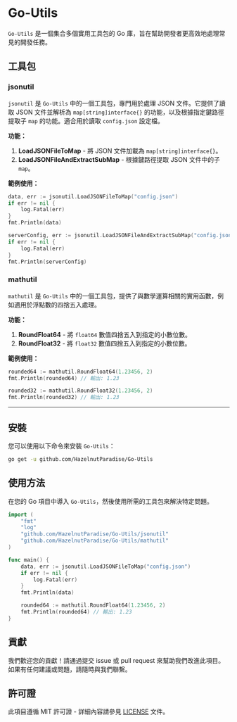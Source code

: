 
# Go-Utils

`Go-Utils` 是一個集合多個實用工具包的 Go 庫，旨在幫助開發者更高效地處理常見的開發任務。

## 工具包

### jsonutil

`jsonutil` 是 `Go-Utils` 中的一個工具包，專門用於處理 JSON 文件。它提供了讀取 JSON 文件並解析為 `map[string]interface{}` 的功能，以及根據指定鍵路徑提取子 `map` 的功能。適合用於讀取 `config.json` 設定檔。

**功能：**

1. **LoadJSONFileToMap** - 將 JSON 文件加載為 `map[string]interface{}`。
2. **LoadJSONFileAndExtractSubMap** - 根據鍵路徑提取 JSON 文件中的子 `map`。

**範例使用：**

```go
data, err := jsonutil.LoadJSONFileToMap("config.json")
if err != nil {
    log.Fatal(err)
}
fmt.Println(data)

serverConfig, err := jsonutil.LoadJSONFileAndExtractSubMap("config.json", "server")
if err != nil {
    log.Fatal(err)
}
fmt.Println(serverConfig)
```

### mathutil

`mathutil` 是 `Go-Utils` 中的一個工具包，提供了與數學運算相關的實用函數，例如適用於浮點數的四捨五入處理。

**功能：**

1. **RoundFloat64** - 將 `float64` 數值四捨五入到指定的小數位數。
2. **RoundFloat32** - 將 `float32` 數值四捨五入到指定的小數位數。

**範例使用：**

```go
rounded64 := mathutil.RoundFloat64(1.23456, 2)
fmt.Println(rounded64) // 輸出: 1.23

rounded32 := mathutil.RoundFloat32(1.23456, 2)
fmt.Println(rounded32) // 輸出: 1.23
```

---
## 安裝

您可以使用以下命令來安裝 `Go-Utils`：

```bash
go get -u github.com/HazelnutParadise/Go-Utils
```

## 使用方法

在您的 Go 項目中導入 `Go-Utils`，然後使用所需的工具包來解決特定問題。

```go
import (
    "fmt"
    "log"
    "github.com/HazelnutParadise/Go-Utils/jsonutil"
    "github.com/HazelnutParadise/Go-Utils/mathutil"
)

func main() {
    data, err := jsonutil.LoadJSONFileToMap("config.json")
    if err != nil {
        log.Fatal(err)
    }
    fmt.Println(data)

    rounded64 := mathutil.RoundFloat64(1.23456, 2)
    fmt.Println(rounded64) // 輸出: 1.23
}
```

## 貢獻

我們歡迎您的貢獻！請通過提交 issue 或 pull request 來幫助我們改進此項目。如果有任何建議或問題，請隨時與我們聯繫。

## 許可證

此項目遵循 MIT 許可證 - 詳細內容請參見 [LICENSE](LICENSE) 文件。